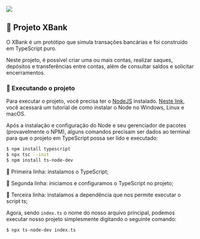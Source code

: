 ![](https://img.shields.io/badge/TypeScript-007ACC?style=for-the-badge&logo=typescript&logoColor=white)

## :bank: Projeto XBank

O XBank é um protótipo que simula transações bancárias e foi construído em TypeScript puro.

Neste projeto, é possível criar uma ou mais contas, realizar saques, depósitos e transferências entre contas, além de consultar saldos e solicitar encerramentos.



### :wrench: Executando o projeto

Para executar o projeto, você precisa ter o [NodeJS](https://nodejs.org/en/) instalado. [Neste link](https://www.alura.com.br/artigos/como-instalar-node-js-windows-linux-macos), você acessará um tutorial de como instalar o Node no Windows, Linux e macOS.

Após a instalação e configuração do Node e seu gerenciador de pacotes (provavelmente o NPM), alguns comandos precisam ser dados ao terminal para que o projeto em TypeScript possa ser lido e executado:

```bash
$ npm install typescript
$ npx tsc --init
$ npm install ts-node-dev
```

:balloon: Primeira linha: instalamos o TypeScript;

:balloon: Segunda linha: iniciamos e configuramos o TypeScript no projeto;

:balloon: Terceira linha: instalamos a dependência que nos permite executar o script ts;

Agora, sendo `index.ts` o nome do nosso arquivo principal, podemos executar nosso projeto simplesmente digitando o seguinte comando:

````bash
$ npx ts-node-dev index.ts
````

